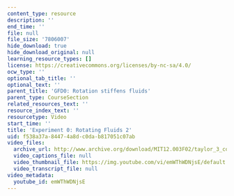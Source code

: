```yaml
---
content_type: resource
description: ''
end_time: ''
file: null
file_size: '7806007'
hide_download: true
hide_download_original: null
learning_resource_types: []
license: https://creativecommons.org/licenses/by-nc-sa/4.0/
ocw_type: ''
optional_tab_title: ''
optional_text: ''
parent_title: 'GFD0: Rotation stiffens fluids'
parent_type: CourseSection
related_resources_text: ''
resource_index_text: ''
resourcetype: Video
start_time: ''
title: 'Experiment 0: Rotating Fluids 2'
uid: f538a37a-8447-4a8d-c0da-b817051c07ab
video_files:
  archive_url: http://www.archive.org/download/MIT12.003F02/taylor_3_color.mp4
  video_captions_file: null
  video_thumbnail_file: https://img.youtube.com/vi/emWThWDNjsE/default.jpg
  video_transcript_file: null
video_metadata:
  youtube_id: emWThWDNjsE
---
```

